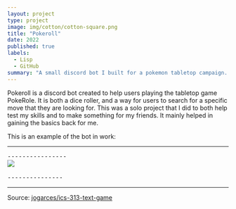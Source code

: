 ```yaml
---
layout: project
type: project
image: img/cotton/cotton-square.png
title: "Pokeroll"
date: 2022
published: true
labels:
  - Lisp
  - GitHub
summary: "A small discord bot I built for a pokemon tabletop campaign. "
---
```


Pokeroll is a discord bot created to help users playing the tabletop game PokeRole. It is both a dice roller, and a way for users to search for a specific move that they are looking for. 
This was a solo project that I did to both help test my skills and to make something for my friends. It mainly helped in gaining the basics back for me.

This is an example of the bot in work:

<hr>

<pre>
----------------
<img class="img-fluid" src="../img/cotton/Bot_test.png">

---------------
</pre>

<hr>

Source: <a href="https://github.com/jogarces/ics-313-text-game"><i class="large github icon "></i>jogarces/ics-313-text-game</a>
